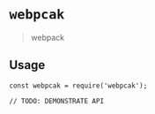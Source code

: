 # `webpcak`

> webpack

## Usage

```
const webpcak = require('webpcak');

// TODO: DEMONSTRATE API
```
